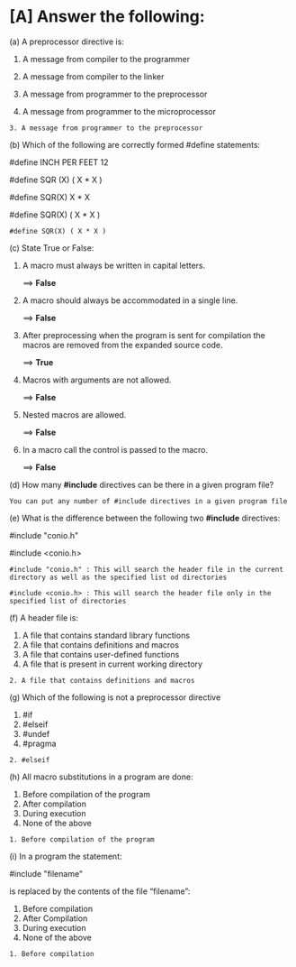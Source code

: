 # [A] Answer the following:

(a) A preprocessor directive is:

1. A message from compiler to the programmer
2. A message from compiler to the linker

3. A message from programmer to the preprocessor
4. A message from programmer to the microprocessor

````
3. A message from programmer to the preprocessor
````

(b) Which of the following are correctly formed #define statements:

#define INCH PER FEET 12

#define SQR (X) ( X * X )

#define SQR(X) X * X

#define SQR(X) ( X * X )

````
#define SQR(X) ( X * X )
````

(c) State True or False:

1. A macro must always be written in capital letters.

   ==> **False**

2. A macro should always be accommodated in a single line.

   ==> **False**

3. After preprocessing when the program is sent for compilation the macros are removed from the expanded source code.

   ==> **True**

4. Macros with arguments are not allowed.

   ==> **False**

5. Nested macros are allowed.

   ==> **False**

6. In a macro call the control is passed to the macro.

   ==> **False**

(d) How many **#include** directives can be there in a given program file?

````
You can put any number of #include directives in a given program file
````

(e) What is the difference between the following two **#include** directives:

#include "conio.h"

#include <conio.h>

````
#include "conio.h" : This will search the header file in the current directory as well as the specified list od directories

#include <conio.h> : This will search the header file only in the specified list of directories
````

(f) A header file is:

1. A file that contains standard library functions
2. A file that contains definitions and macros
3. A file that contains user-defined functions
4. A file that is present in current working directory

````
2. A file that contains definitions and macros
````

(g) Which of the following is not a preprocessor directive

1. #if
2. #elseif
3. #undef
4. #pragma

````
2. #elseif
````

(h) All macro substitutions in a program are done:

1. Before compilation of the program
2. After compilation
3. During execution
4. None of the above

````
1. Before compilation of the program
````

(i) In a program the statement:

#include "filename"

is replaced by the contents of the file “filename”:

1. Before compilation
2. After Compilation
3. During execution
4. None of the above

````
1. Before compilation
````


